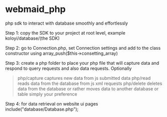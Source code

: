 # webmaid_php
php sdk to interact with database smoothly and effortlessly

Step 1: copy the SDK to your project at root level, example koloyi/database/(the SDK)

Step 2: go to Connection.php, set Connection settings and add to the class constructor using array_push($this->consetting_array) 

Step 3: create a php folder to place your php file that will capture data and respond to query requests and also data requests. Optionally
> php/capture captures new data from js submitted data
> php/read reads data from the database from js xml requests
> php/delete deletes data from the database or rather moves data to another database or table simply your preference

Step 4: for data retrieval on website ui pages include("database/Database.php");
